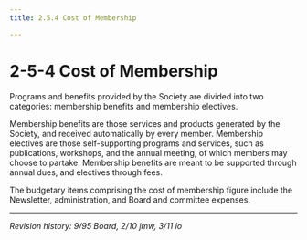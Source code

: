 ```yaml
---
title: 2.5.4 Cost of Membership

---
```


# 2-5-4 Cost of Membership

Programs and benefits provided by the Society are divided into two categories: membership benefits and membership electives.

Membership benefits are those services and products generated by the Society, and received automatically by every member. Membership electives are those self-supporting programs and services, such as publications, workshops, and the annual meeting, of which members may choose to partake. Membership benefits are meant to be supported through annual dues, and electives through fees.

The budgetary items comprising the cost of membership figure include the Newsletter, administration, and Board and committee expenses.

***

_Revision history: 9/95 Board, 2/10 jmw, 3/11 lo_
